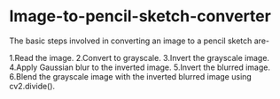 # Image-to-pencil-sketch-converter

The basic steps involved in converting an image to a pencil sketch are-

1.Read the image.
2.Convert to grayscale.
3.Invert the grayscale image.
4.Apply Gaussian blur to the inverted image.
5.Invert the blurred image.
6.Blend the grayscale image with the inverted blurred image using cv2.divide().
